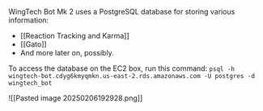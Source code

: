 WingTech Bot Mk 2 uses a PostgreSQL database for storing various information:
- [[Reaction Tracking and Karma]]
- [[Gato]]
- And more later on, possibly.

To access the database on the EC2 box, run this command:
`psql -h wingtech-bot.cdyg6kmyqmkn.us-east-2.rds.amazonaws.com -U postgres -d wingtech_bot`

![[Pasted image 20250206192928.png]]


